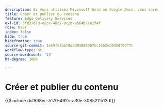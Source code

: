 ```yaml
---
description: Si vous utilisez Microsoft Word ou Google Docs, vous savez déjà créer du contenu.
title: Créer et publier du contenu
feature: Edge Delivery Services
exl-id: 3fd37d7d-e8ce-48c7-8c2d-a564b24e2f4f
role: User
index: false
hide: true
hidefromtoc: true
source-git-commit: 1e69fd3abf8dad01886007bc16b2ed0d0df0777c
workflow-type: ht
source-wordcount: '24'
ht-degree: 100%

---
```


# Créer et publier du contenu

{{$include dcf898ec-5170-492c-a30e-3085211b12df}}

